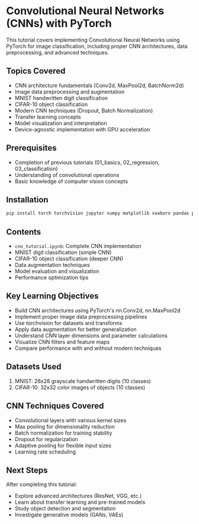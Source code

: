# Convolutional Neural Networks (CNNs) with PyTorch

This tutorial covers implementing Convolutional Neural Networks using PyTorch for image classification, including proper CNN architectures, data preprocessing, and advanced techniques.

## Topics Covered

- CNN architecture fundamentals (Conv2d, MaxPool2d, BatchNorm2d)
- Image data preprocessing and augmentation
- MNIST handwritten digit classification
- CIFAR-10 object classification
- Modern CNN techniques (Dropout, Batch Normalization)
- Transfer learning concepts
- Model visualization and interpretation
- Device-agnostic implementation with GPU acceleration

## Prerequisites

- Completion of previous tutorials (01_basics, 02_regression, 03_classification)
- Understanding of convolutional operations
- Basic knowledge of computer vision concepts

## Installation

```bash
pip install torch torchvision jupyter numpy matplotlib seaborn pandas pillow
```

## Contents

- `cnn_tutorial.ipynb`: Complete CNN implementation
- MNIST digit classification (simple CNN)
- CIFAR-10 object classification (deeper CNN)
- Data augmentation techniques
- Model evaluation and visualization
- Performance optimization tips

## Key Learning Objectives

- Build CNN architectures using PyTorch's nn.Conv2d, nn.MaxPool2d
- Implement proper image data preprocessing pipelines
- Use torchvision for datasets and transforms
- Apply data augmentation for better generalization
- Understand CNN layer dimensions and parameter calculations
- Visualize CNN filters and feature maps
- Compare performance with and without modern techniques

## Datasets Used

1. MNIST: 28x28 grayscale handwritten digits (10 classes)
2. CIFAR-10: 32x32 color images of objects (10 classes)

## CNN Techniques Covered

- Convolutional layers with various kernel sizes
- Max pooling for dimensionality reduction
- Batch normalization for training stability
- Dropout for regularization
- Adaptive pooling for flexible input sizes
- Learning rate scheduling

## Next Steps

After completing this tutorial:
- Explore advanced architectures (ResNet, VGG, etc.)
- Learn about transfer learning and pre-trained models
- Study object detection and segmentation
- Investigate generative models (GANs, VAEs)